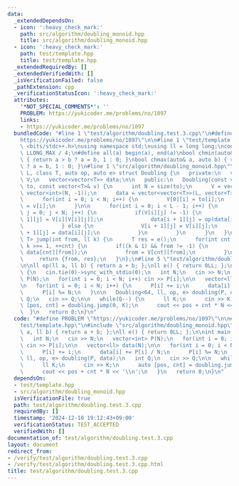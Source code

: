 ```yaml
---
data:
  _extendedDependsOn:
  - icon: ':heavy_check_mark:'
    path: src/algorithm/doubling_monoid.hpp
    title: src/algorithm/doubling_monoid.hpp
  - icon: ':heavy_check_mark:'
    path: test/template.hpp
    title: test/template.hpp
  _extendedRequiredBy: []
  _extendedVerifiedWith: []
  _isVerificationFailed: false
  _pathExtension: cpp
  _verificationStatusIcon: ':heavy_check_mark:'
  attributes:
    '*NOT_SPECIAL_COMMENTS*': ''
    PROBLEM: https://yukicoder.me/problems/no/1097
    links:
    - https://yukicoder.me/problems/no/1097
  bundledCode: "#line 1 \"test/algorithm/doubling.test.3.cpp\"\n#define PROBLEM \"\
    https://yukicoder.me/problems/no/1097\"\n\n#line 1 \"test/template.hpp\"\n#include\
    \ <bits/stdc++.h>\nusing namespace std;\nusing ll = long long;\nconst ll INF =\
    \ LLONG_MAX / 4;\n#define all(a) begin(a), end(a)\nbool chmin(auto& a, auto b)\
    \ { return a > b ? a = b, 1 : 0; }\nbool chmax(auto& a, auto b) { return a < b\
    \ ? a = b, 1 : 0; }\n#line 1 \"src/algorithm/doubling_monoid.hpp\"\ntemplate<int\
    \ L, class T, auto op, auto e> struct Doubling {\n   private:\n   vector<vector<int>>\
    \ V;\n   vector<vector<T>> data;\n\n   public:\n   Doubling(const vector<int>&\
    \ to, const vector<T>& v) {\n      int N = size(to);\n      V = vector<vector<int>>(L,\
    \ vector<int>(N, -1));\n      data = vector<vector<T>>(L, vector<T>(N, e()));\n\
    \      for(int i = 0; i < N; i++) {\n         V[0][i] = to[i];\n         data[0][i]\
    \ = v[i];\n      }\n\n      for(int i = 0; i < L - 1; i++) {\n         for(int\
    \ j = 0; j < N; j++) {\n            if(V[i][j] != -1) {\n               V[i +\
    \ 1][j] = V[i][V[i][j]];\n               data[i + 1][j] = op(data[i][j], data[i][V[i][j]]);\n\
    \            } else {\n               V[i + 1][j] = V[i][j];\n               data[i\
    \ + 1][j] = data[i][j];\n            }\n         }\n      }\n   }\n\n   pair<int,\
    \ T> jump(int from, ll k) {\n      T res = e();\n      for(int cnt = 0; k > 0;\
    \ k >>= 1, ++cnt) {\n         if((k & 1) && from != -1) {\n            res = op(res,\
    \ data[cnt][from]);\n            from = V[cnt][from];\n         }\n      }\n \
    \     return {from, res};\n   }\n};\n#line 5 \"test/algorithm/doubling.test.3.cpp\"\
    \n\nll op(ll a, ll b) { return a + b; };\nll e() { return 0LL; };\n\nint main()\
    \ {\n   cin.tie(0)->sync_with_stdio(0);\n   int N;\n   cin >> N;\n   vector<int>\
    \ P(N);\n   for(int i = 0; i < N; i++) cin >> P[i];\n\n   vector<ll> data(N);\n\
    \n   for(int i = 0; i < N; i++) {\n      P[i] += i;\n      data[i] += P[i] / N;\n\
    \      P[i] %= N;\n   }\n\n   Doubling<64, ll, op, e> doubling(P, data);\n   int\
    \ Q;\n   cin >> Q;\n\n   while(Q--) {\n      ll K;\n      cin >> K;\n      auto\
    \ [pos, cnt] = doubling.jump(0, K);\n      cout << pos + cnt * N << '\\n';\n \
    \  }\n   return 0;\n}\n"
  code: "#define PROBLEM \"https://yukicoder.me/problems/no/1097\"\n\n#include \"\
    test/template.hpp\"\n#include \"src/algorithm/doubling_monoid.hpp\"\n\nll op(ll\
    \ a, ll b) { return a + b; };\nll e() { return 0LL; };\n\nint main() {\n   cin.tie(0)->sync_with_stdio(0);\n\
    \   int N;\n   cin >> N;\n   vector<int> P(N);\n   for(int i = 0; i < N; i++)\
    \ cin >> P[i];\n\n   vector<ll> data(N);\n\n   for(int i = 0; i < N; i++) {\n\
    \      P[i] += i;\n      data[i] += P[i] / N;\n      P[i] %= N;\n   }\n\n   Doubling<64,\
    \ ll, op, e> doubling(P, data);\n   int Q;\n   cin >> Q;\n\n   while(Q--) {\n\
    \      ll K;\n      cin >> K;\n      auto [pos, cnt] = doubling.jump(0, K);\n\
    \      cout << pos + cnt * N << '\\n';\n   }\n   return 0;\n}\n"
  dependsOn:
  - test/template.hpp
  - src/algorithm/doubling_monoid.hpp
  isVerificationFile: true
  path: test/algorithm/doubling.test.3.cpp
  requiredBy: []
  timestamp: '2024-12-10 19:12:43+09:00'
  verificationStatus: TEST_ACCEPTED
  verifiedWith: []
documentation_of: test/algorithm/doubling.test.3.cpp
layout: document
redirect_from:
- /verify/test/algorithm/doubling.test.3.cpp
- /verify/test/algorithm/doubling.test.3.cpp.html
title: test/algorithm/doubling.test.3.cpp
---
```

